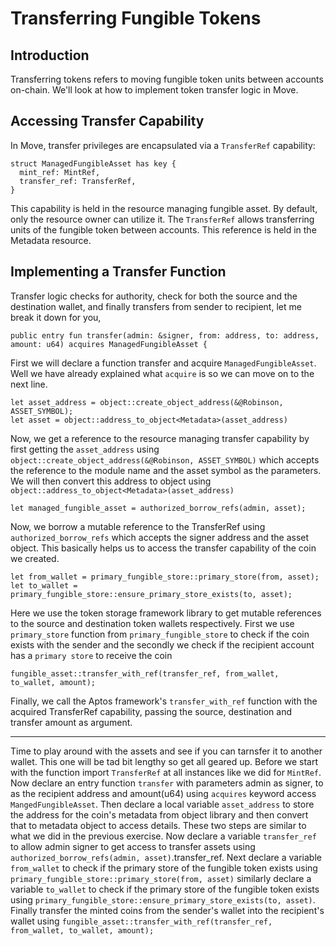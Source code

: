 # Transferring Fungible Tokens

## Introduction
Transferring tokens refers to moving fungible token units between accounts on-chain. We'll look at how to implement token transfer logic in Move.

## Accessing Transfer Capability
In Move, transfer privileges are encapsulated via a `TransferRef` capability:
```
struct ManagedFungibleAsset has key {
  mint_ref: MintRef,
  transfer_ref: TransferRef,
}
```
This capability is held in the resource managing fungible asset. By default, only the resource owner can utilize it. The `TransferRef` allows transferring units of the fungible token between accounts. This reference is held in the Metadata resource.

## Implementing a Transfer Function

Transfer logic checks for authority, check for both the source and the destination wallet, and finally transfers from sender to recipient, let me break it down for you,
```
public entry fun transfer(admin: &signer, from: address, to: address, amount: u64) acquires ManagedFungibleAsset {
```
First we will declare a function transfer and acquire `ManagedFungibleAsset`. Well we have already explained what `acquire` is so we can move on to the next line.
```
let asset_address = object::create_object_address(&@Robinson, ASSET_SYMBOL);
let asset = object::address_to_object<Metadata>(asset_address)
```
Now, we get a reference to the resource managing transfer capability by first getting the `asset_address` using  `object::create_object_address(&@Robinson, ASSET_SYMBOL)` which accepts the reference to the module name and the asset symbol as the parameters.
We will then convert this address to object using 	`object::address_to_object<Metadata>(asset_address)`	
```
let managed_fungible_asset = authorized_borrow_refs(admin, asset);
```
Now, we borrow a mutable reference to the TransferRef using `authorized_borrow_refs` which accepts the signer address and the asset object. This basically helps us to access the transfer capability of the coin we created.
```
let from_wallet = primary_fungible_store::primary_store(from, asset);
let to_wallet = primary_fungible_store::ensure_primary_store_exists(to, asset);
```
Here we use the token storage framework library to get mutable references to the source and destination token wallets respectively. First we use `primary_store` function from `primary_fungible_store` to check if the coin exists with the sender and the secondly we check if the recipient account has a `primary store` to receive the coin
```
fungible_asset::transfer_with_ref(transfer_ref, from_wallet, to_wallet, amount);
```
Finally, we call the Aptos framework's `transfer_with_ref` function with the acquired TransferRef capability, passing the source, destination and transfer amount as argument.

---
Time to play around with the assets and see if you can tarnsfer it to another wallet. This one will be tad bit lengthy so get all geared up. Before we start with the function import `TransferRef` at all instances like we did for `MintRef`. Now declare an entry function `transfer` with parameters admin as signer, to as the recipient address and amount(u64) using `acquires` keyword access `MangedFungibleAsset`. Then declare a local variable `asset_address` to store the address for the coin's metadata from object library and then convert that to metadata object to access details. These two steps are similar to what we did in the previous exercise. Now declare a variable `transfer_ref` to allow admin signer to get access to transfer assets using `authorized_borrow_refs(admin, asset)`.transfer_ref. Next declare a variable `from_wallet` to check if the primary store of the fungible token exists using `primary_fungible_store::primary_store(from, asset)` similarly declare a variable `to_wallet` to check if the primary store of the fungible token exists using `primary_fungible_store::ensure_primary_store_exists(to, asset)`. Finally transfer the minted coins from the sender's wallet into the recipient's wallet using `fungible_asset::transfer_with_ref(transfer_ref, from_wallet, to_wallet, amount);`
